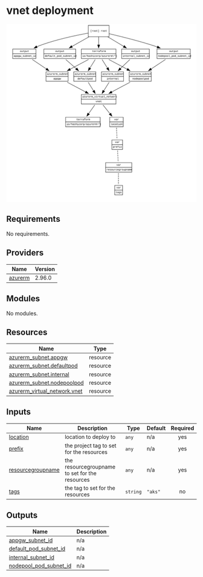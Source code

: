 <!-- BEGIN_TF_DOCS -->
# vnet deployment
![Diagram](./graph.svg)

## Requirements

No requirements.

## Providers

| Name | Version |
|------|---------|
| <a name="provider_azurerm"></a> [azurerm](#provider\_azurerm) | 2.96.0 |

## Modules

No modules.

## Resources

| Name | Type |
|------|------|
| [azurerm_subnet.appgw](https://registry.terraform.io/providers/hashicorp/azurerm/latest/docs/resources/subnet) | resource |
| [azurerm_subnet.defaultpod](https://registry.terraform.io/providers/hashicorp/azurerm/latest/docs/resources/subnet) | resource |
| [azurerm_subnet.internal](https://registry.terraform.io/providers/hashicorp/azurerm/latest/docs/resources/subnet) | resource |
| [azurerm_subnet.nodepoolpod](https://registry.terraform.io/providers/hashicorp/azurerm/latest/docs/resources/subnet) | resource |
| [azurerm_virtual_network.vnet](https://registry.terraform.io/providers/hashicorp/azurerm/latest/docs/resources/virtual_network) | resource |

## Inputs

| Name | Description | Type | Default | Required |
|------|-------------|------|---------|:--------:|
| <a name="input_location"></a> [location](#input\_location) | location to deploy to | `any` | n/a | yes |
| <a name="input_prefix"></a> [prefix](#input\_prefix) | the project tag to set for the resources | `any` | n/a | yes |
| <a name="input_resourcegroupname"></a> [resourcegroupname](#input\_resourcegroupname) | the resourcegroupname to set for the resources | `any` | n/a | yes |
| <a name="input_tags"></a> [tags](#input\_tags) | the tag to set for the resources | `string` | `"aks"` | no |

## Outputs

| Name | Description |
|------|-------------|
| <a name="output_appgw_subnet_id"></a> [appgw\_subnet\_id](#output\_appgw\_subnet\_id) | n/a |
| <a name="output_default_pod_subnet_id"></a> [default\_pod\_subnet\_id](#output\_default\_pod\_subnet\_id) | n/a |
| <a name="output_internal_subnet_id"></a> [internal\_subnet\_id](#output\_internal\_subnet\_id) | n/a |
| <a name="output_nodepool_pod_subnet_id"></a> [nodepool\_pod\_subnet\_id](#output\_nodepool\_pod\_subnet\_id) | n/a |
<!-- END_TF_DOCS -->